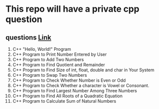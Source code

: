 # This repo will have a private cpp question

## questions [Link](https://www.programiz.com/cpp-programming/examples)
1. C++ "Hello, World!" Program
2. C++ Program to Print Number Entered by User
3. C++ Program to Add Two Numbers
4. C++ Program to Find Quotient and Remainder
5. C++ Program to Find Size of int, float, double and char in Your System
6. C++ Program to Swap Two Numbers
7. C++ Program to Check Whether Number is Even or Odd
8. C++ Program to Check Whether a character is Vowel or Consonant.
9. C++ Program to Find Largest Number Among Three Numbers
10. C++ Program to Find All Roots of a Quadratic Equation
11. C++ Program to Calculate Sum of Natural Numbers

